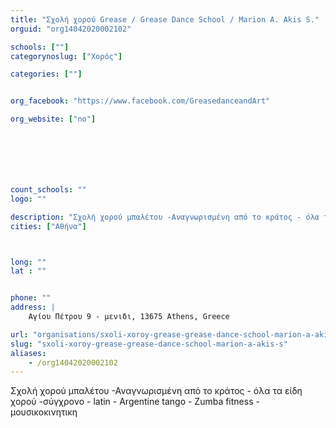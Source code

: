 ```yaml
---
title: "Σχολή χορού Grease / Grease Dance School / Marion A. Akis S."
orguid: "org14042020002102"

schools: [""]
categorynoslug: ["Χορός"]

categories: [""]


org_facebook: "https://www.facebook.com/GreasedanceandArt"

org_website: ["no"]







count_schools: ""
logo: ""

description: "Σχολή χορού μπαλέτου -Αναγνωρισμένη από το κράτος - όλα τα είδη χορού -σύγχρονο - latin - Argentine tango - Zumba fitness - μουσικοκινητικη"
cities: ["Αθήνα"]



long: ""
lat : ""


phone: ""
address: |
    Αγίου Πέτρου 9 - μενιδι, 13675 Athens, Greece

url: "organisations/sxoli-xoroy-grease-grease-dance-school-marion-a-akis-s/athina/"
slug: "sxoli-xoroy-grease-grease-dance-school-marion-a-akis-s"
aliases:
    - /org14042020002102
---
```


Σχολή χορού μπαλέτου -Αναγνωρισμένη από το κράτος - όλα τα είδη χορού -σύγχρονο - latin - Argentine tango - Zumba fitness - μουσικοκινητικη
